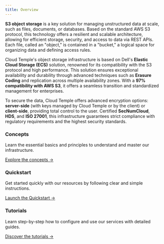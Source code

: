 ```yaml
---
title: Overview
---
```


**S3 object storage** is a key solution for managing unstructured data at scale, such as files, documents, or databases. Based on the standard AWS S3 protocol, this technology offers a resilient and scalable architecture, allowing for efficient storage, security, and access to data via REST APIs. Each file, called an "object," is contained in a "bucket," a logical space for organizing data and defining access rules.

Cloud Temple's object storage infrastructure is based on Dell's **Elastic Cloud Storage (ECS)** solution, renowned for its compatibility with the S3 protocol and high performance. This solution ensures exceptional availability and durability through advanced techniques such as **Erasure Coding** and replication across multiple availability zones. With a **97% compatibility with AWS S3**, it offers a seamless transition and standardized management for enterprises.

To secure the data, Cloud Temple offers advanced encryption options: **server-side** (with keys managed by Cloud Temple or by the client) or **client-side**, providing total control to the user. Certified **SecNumCloud**, **HDS**, and **ISO 27001**, this infrastructure guarantees strict compliance with regulatory requirements and the highest security standards.


<div class="card-grid">
  <div class="card">
    <h3>Concepts</h3>
    <p>Learn the essential basics and principles to understand and master our infrastructure.</p>
    <a href="concepts" class="card-link">Explore the concepts &rarr;</a>
  </div>
  <div class="card">
    <h3>Quickstart</h3>
    <p>Get started quickly with our resources by following clear and simple instructions.</p>
    <a href="quickstart" class="card-link">Launch the Quickstart &rarr;</a>
  </div>
    <div class="card">
    <h3>Tutorials</h3>
    <p>Learn step-by-step how to configure and use our services with detailed guides.</p>
    <a href="tutorials" class="card-link">Discover the tutorials &rarr;</a>
  </div>
</div>